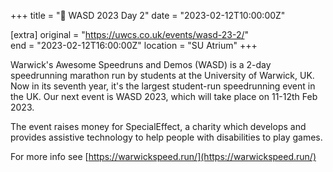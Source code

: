 +++
title = "🏃 WASD 2023 Day 2"
date = "2023-02-12T10:00:00Z"

[extra]
original = "https://uwcs.co.uk/events/wasd-23-2/"    
end = "2023-02-12T16:00:00Z"
location = "SU Atrium"
+++

Warwick's Awesome Speedruns and Demos (WASD) is a 2-day speedrunning marathon run by students at the University of Warwick, UK. Now in its seventh year, it's the largest student-run speedrunning event in the UK. Our next event is WASD 2023, which will take place on 11-12th Feb 2023.

The event raises money for SpecialEffect, a charity which develops and provides assistive technology to help people with disabilities to play games.

For more info see [https://warwickspeed.run/](https://warwickspeed.run/)

